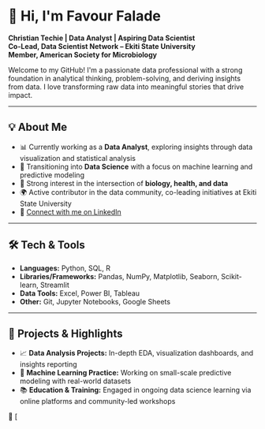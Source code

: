 # 👋 Hi, I'm Favour Falade

**Christian Techie | Data Analyst | Aspiring Data Scientist**  
**Co-Lead, Data Scientist Network – Ekiti State University**  
**Member, American Society for Microbiology**

Welcome to my GitHub! I'm a passionate data professional with a strong foundation in analytical thinking, problem-solving, and deriving insights from data. I love transforming raw data into meaningful stories that drive impact.

---

## 💡 About Me

- 📊 Currently working as a **Data Analyst**, exploring insights through data visualization and statistical analysis  
- 🌱 Transitioning into **Data Science** with a focus on machine learning and predictive modeling  
- 🧪 Strong interest in the intersection of **biology, health, and data**  
- 🌍 Active contributor in the data community, co-leading initiatives at Ekiti State University  
- 🔗 [Connect with me on LinkedIn](https://www.linkedin.com/in/favour-falade)

---

## 🛠️ Tech & Tools

- **Languages:** Python, SQL, R
- **Libraries/Frameworks:** Pandas, NumPy, Matplotlib, Seaborn, Scikit-learn, Streamlit  
- **Data Tools:** Excel, Power BI, Tableau  
- **Other:** Git, Jupyter Notebooks, Google Sheets

---

## 📌 Projects & Highlights

- 📈 **Data Analysis Projects:** In-depth EDA, visualization dashboards, and insights reporting  
- 🤖 **Machine Learning Practice:** Working on small-scale predictive modeling with real-world datasets  
- 📚 **Education & Training:** Engaged in ongoing data science learning via online platforms and community-led workshops  

🔗 [

